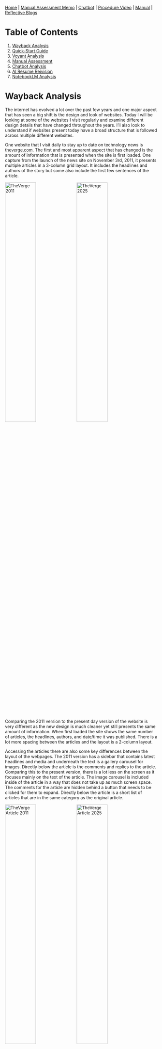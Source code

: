 [Home](index.md) | [Manual Assessment Memo](manual_assessment_memo.md) | [Chatbot](chatbot.md) | [Procedure Video](procedure_video.md) | [Manual](manual.md) | [Reflective Blogs](reflective_blogs.md) 

# Table of Contents 
1. [Wayback Analysis](#wayback-analysis)
2. [Quick-Start Guide](#quick-start-guide)
3. [Voyant Analysis](#voyant-analysis)
4. [Manual Assessment](#manual-assessment)
5. [Chatbot Analysis](#chatbot-analysis)
6. [AI Resume Reivision](#ai-resume-revision)
7. [NotebookLM Analysis](#notebooklm-analysis)
   
# Wayback Analysis
The internet has evolved a lot over the past few years and one major aspect that has seen a big shift is the design and look of websites. Today I will be looking at some of the websites I visit regularly and examine different design details that have changed throughout the years. I’ll also look to understand if websites present today have a broad structure that is followed across multiple different websites.

One website that I visit daily to stay up to date on technology news is [theverge.com](http://theverge.com). The first and most apparent aspect that has changed is the amount of information that is presented when the site is first loaded. One capture from the launch of the news site on November 3rd, 2011, it presents multiple articles in a 3-column grid layout. It includes the headlines and authors of the story but some also include the first few sentences of the article.

<img src="2011Verge.png" alt="TheVerge 2011" width="45%" style="display: inline-block; margin-right: 10px;" /><img src="2025Verge.png" alt="TheVerge 2025" width="45%" style="display: inline-block;" />

Comparing the 2011 version to the present day version of the website is very different as the new design is much cleaner yet still presents the same amount of information. When first loaded the site shows the same number of articles, the headlines, authors, and date/time it was published. There is a lot more spacing between the articles and the layout is a 2-column layout.

Accessing the articles there are also some key differences between the layout of the webpages. The 2011 version has a sidebar that contains latest headlines and media and underneath the text is a gallery carousel for images. Directly below the article is the comments and replies to the article. Comparing this to the present version, there is a lot less on the screen as it focuses mainly on the text of the article. The image carousel is included inside of the article in a way that does not take up as much screen space. The comments for the article are hidden behind a button that needs to be clicked for them to expand. Directly below the article is a short list of articles that are in the same category as the original article.

<img src="2011VergeArticle.png" alt="TheVerge Article 2011" width="45%" style="display: inline-block; margin-right: 10px;" /><img src="2025VergeArticle.png" alt="TheVerge Article 2025" width="45%" style="display: inline-block;" />

Another website that I usually often is the popular livestreaming service [twitch.tv](https://twitch.tv). I will comparing the present day version of the website to an archived version from December 2nd, 2011. The current version of the site uses a lot of the screen space, presenting thumbnails for livestreams in a bigger rectangle compared to the 2011 version. The current version also adds a sidebar that includes livestreams of people I follow, recommended streams to watch, and stories. Both sites still have a similar structure of showing carousels of livestreams and having a stream playing at the top when loaded. Other additional information is still present on both versions, such as, viewer count and channel name. The overall information that is presented is similar with a lot of differences being in the design of the site and the utilization of elements like gradients and shadows.

Overall, the design of sites have changed quite a lot in the past few years with the designs of sites constantly evolving and changing to meet the different needs of its users. One aspect that has changed over the decade is the growth of smartphones and people accessing websites from their phone. This required sites to design versions of their sites that are compatible for the screens of a smartphone. Another change has been the design language has been moving towards are more minimal and simple look. Many websites feel more flat and show the most important information more prominently.

**AI Statement**: This blog does not include artificial intelligence written language.

# Quick-Start Guide
I will show you how to set up a turntable to start listening to vinyls. I will be using the [Audio-Technica AT-LP60X Turntable](https://a.co/d/71KZdZP) for this guide. You will need some other equipment like a pair of speakers that supports an RCA connetion and a vinyl.

1. First, take out everything that comes in the box. This will include the turntable, an RCA output cable, DC power cable, and a removable hinged dust cover.
   <p style="text-align:center;"><img src="Turntable.jpg" alt="Turntable" width="400px" height="400px"/> </p> 
   <p style="text-align:center;">Figure 1. Turntable</p>
   <p style="text-align:center;"><img src="Accessories.png" alt="DC Power Cable (Left) and RCA Output Cable (Right)" width="700px" height="400px" /></p>  
   <p style="text-align:center;">Figure 2. DC Power Cable (Left) and RCA Output Cable (Right)</p>
2. **Connect** all the wires for the turntable. We’ll start by plugging the 3.5mm jack (Shown in figure 4) on the RCA output cable into the ‘ANALOG OUT’ port on the back of the turntable (Figure 3). Plug the other end of the RCA output cable into to the plugs on the speaker.
   <p style="text-align:center;"><img src="TurntableBack.png" alt="Back of Turntable" width="700px" height="200px" /></p>
   <p style="text-align:center;">Figure 3. Back of Turntable</p>
   <p style="text-align:center;"><img src="HeadphoneJack.png" alt="3.5mm Jack" width="400px" height="400px" /></p>
   <p style="text-align:center;">Figure 4. 3.5mm Headphone Jack</p>
3. **Plug** the DC barrel into the ‘DC IN 12V’ port on the back of the turntable (Figure 3) and the other end into an available power outlet.
4. Now the turntable is connected to the speakers and has power. To use the removable dust cover, place the hinges into the slots on the back of the turntable. Place the slip mat onto the turntable, then place the vinyl on top of the slip mat.
5. **Adjust** the record size on the turntable using the switch and the speed using the button that correlates to your vinyl. Most album vinyls will be 12” in size and spin at 33 rotations per minute speed. 

**AI Statement**: This blog does not include artificial intelligence written language.

# Voyant Analysis
Use [Voyant](https://voyant-tools.org/) to analyze a manual, website, or other large body of text. What words are used the most? What can this software tell you about a piece of writing?

I used the manual to the [MSI Z390-A Pro Motherboard](https://download-2.msi.com/archive/mnu_exe/mb/E7B98v1.2.pdf) in Voyant to analyze the text. The software helps to analyze text and find patterns and insight on a piece of text. Some of the words that were used the most were BIOS at 143 uses, power with 115 uses, and intel with 106 uses. The software is able to examine words and phrases that are the most used in a document and creates multiple types of graphics for it. One graph shows trends of where the most common words are used in segments of the document. This could be used to find parts of the document that focus on the word that you are looking for. One instance for the motherboard manual is in the 4th segment is where a majority of the word BIOS is used, meaning that part of the document has information about the BIOS and probably how to use it and explains what many of the options do. Another feature of the site is the links bubble map, which shows the most common terms and links it to other words that are used with the term. Voyant can be very helpful on understanding a document and the patterns/structure of the piece of text.

**AI Statement**: Only spell check was used to improve the writing on this assignment.

# Manual Assessment
Prompt: Explore an online tutorial, manual, or reference guide/FAQ page. Give it an honest but professional assessment. Describe in your post the aspects of the page(s) that are effective, and explain why. Describe the aspects of the page(s) that are ineffective, and explain why.

I will be providing an assessment on the [Volkswagen Jetta 2023 Owners Manual](https://www.manua.ls/volkswagen/jetta-2023/manual). Some of the aspects that are effective for the manual is the use of icons and imagery to help visualize parts of the manual. The inclusion of icons that are colored help to bring attention to important information, such as, a red caution symbol next to text that explains dangers and how to be safe. The images in the manual are used to show what certain buttons and other parts of the car do. Some aspects of the manual that could be changed is adding additional information on functions/accessories that are optional upgrades or only available on certain trims. It could be easy for a reader to believe they have a function that is explained in the manual but is not available on their car.

**AI Statement**: Only spell check was used to improve the writing on this assignment.

# Chatbot Analysis
Prompt: Analyze a chatbot. Spend at least 5 minutes interacting with it & exploring its functionality. Then, reflect on the bot's: **purpose, functionality**, **user experience**, and **context**

I spoke with the [Movie Critic Bot](https://box.boodle.ai/a/role-moviecritic) from BoodleBox. The purpose of the bot is to discuss movies with the user, explaining the themes and plots behind each film. The chatbot functions exactly how it is described and provides examples of movies and then discusses the movie and providing its thoughts and take aways from the movie. The chat bot was very easy to use, one thing that made it easy to talk with it is it provided additional questions for me at the end of each of its responses. This allowed me and the bot to continue talking about different movies, what we enjoyed about them, the themes, and providing me with additional movies to watch. Talking with the bot has provided me with new movies to watch that it believes I would enjoy based off my favorite movies and why I like the movies.

**AI Statement**: Only spell check was used to improve the writing on this assignment.

# AI Resume Revision
Prompt: Upload your resume (without your address, phone number, and email) to a generative AI tool of your choice. Ask it what position you are best suited for, then ask it to revise your resume to make it more appealing to a future employer in your ideal field. **Post:** A summary of the suggested changes and a reflection. What did it do? What did you learn? 

I uploaded my resume to Claude 3.7 Sonnet and asked which position suited me best based on my resume. The response was positions in network operations and IT infrastructure management. I then asked it to revise my resume for network operation and cybersecurity analyst positions. Some of the changes it made to my resume include rewriting the professional summary to focus on security and troubleshooting abilities. Claude also strengthened my job descriptions by adding quantifiable statistics and also included specific wording for security focused jobs. It also recommended adding a projects and additional experience section that could include any cybersecurity capture the flag competitions or home projects. Some things I learned from the AI is to add specific wording and details that are specific to the job role I am looking to achieve. In the case of my resume it added security specific and network operation skills and responsibilities.

**AI Statement**: Claude 3.7 Sonnet was used during the assignment to revise my resume. Spell check was used to improve the writing on this assignment.

# NotebookLM Analysis
**Prompt:** Use [NotebookLM](https://notebooklm.google/?gad_source=1&gclid=EAIaIQobChMIwYOAudqligMVlptaBR2etzSYEAAYASAAEgL6CfD_BwE) to analyze a manual from the web. Share a brief report describing your process, the manual, and your thoughts on the tool. What did it make easier for you? What was not easy? What do you think about the use of this AI for your future career?

The manual I provided to NotebookLM was the User’s Guide to Brother MFC-J1010DW Printer. The manual provided is 534 pages, which took the application about a few minutes to fully analyze when added to my sources. First, I asked it to summarize the guide and it provided a bullet list of some of the features and the main themes of the user guide. I also asked it what the functions of the printer included and it had provided another list that was sectioned by each main function. The tool was able to answer questions about the printer based off the manual that would’ve taken a lot longer to manually find in the user guide. It also provided a page number/reference for where to find the answer to my questions. The tool was quite easy to use and allowed an easier experience to find information in the manual but one problem was the addition of information that wasn’t useful. In the summarization of manual, it provided points on trademarks and liabilities. NotebookLM could have positive uses in my future career with the ability to provide summaries and ask questions on research papers. Looking for a future in cybersecurity, new papers and techniques are published everyday and being able to add it to the tool and have a summary will speed up the learning process.

**AI Statement**: Only spell check was used to improve the writing on this assignment.

